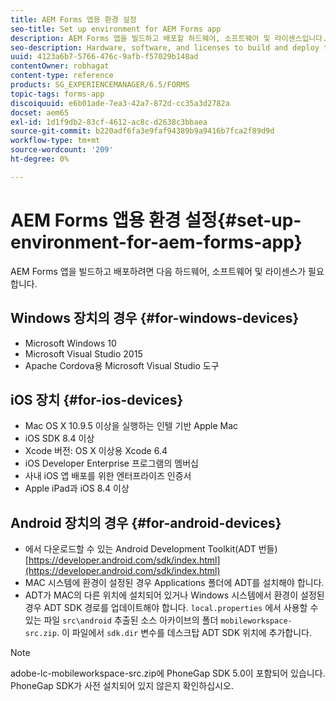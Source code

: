 ```yaml
---
title: AEM Forms 앱용 환경 설정
seo-title: Set up environment for AEM Forms app
description: AEM Forms 앱을 빌드하고 배포할 하드웨어, 소프트웨어 및 라이센스입니다.
seo-description: Hardware, software, and licenses to build and deploy the AEM Forms app.
uuid: 4123a6b7-5766-476c-9afb-f57029b148ad
contentOwner: robhagat
content-type: reference
products: SG_EXPERIENCEMANAGER/6.5/FORMS
topic-tags: forms-app
discoiquuid: e6b01ade-7ea3-42a7-872d-cc35a3d2782a
docset: aem65
exl-id: 1d1f9db2-83cf-4612-ac8c-d2638c3bbaea
source-git-commit: b220adf6fa3e9faf94389b9a9416b7fca2f89d9d
workflow-type: tm+mt
source-wordcount: '209'
ht-degree: 0%

---
```


# AEM Forms 앱용 환경 설정{#set-up-environment-for-aem-forms-app}

AEM Forms 앱을 빌드하고 배포하려면 다음 하드웨어, 소프트웨어 및 라이센스가 필요합니다.

## Windows 장치의 경우 {#for-windows-devices}

* Microsoft Windows 10
* Microsoft Visual Studio 2015
* Apache Cordova용 Microsoft Visual Studio 도구

## iOS 장치 {#for-ios-devices}

* Mac OS X 10.9.5 이상을 실행하는 인텔 기반 Apple Mac
* iOS SDK 8.4 이상
* Xcode 버전: OS X 이상용 Xcode 6.4
* iOS Developer Enterprise 프로그램의 멤버십
* 사내 iOS 앱 배포를 위한 엔터프라이즈 인증서
* Apple iPad과 iOS 8.4 이상

## Android 장치의 경우 {#for-android-devices}

* 에서 다운로드할 수 있는 Android Development Toolkit(ADT 번들) [https://developer.android.com/sdk/index.html](https://developer.android.com/sdk/index.html)
* MAC 시스템에 환경이 설정된 경우 Applications 폴더에 ADT를 설치해야 합니다.
* ADT가 MAC의 다른 위치에 설치되어 있거나 Windows 시스템에서 환경이 설정된 경우 ADT SDK 경로를 업데이트해야 합니다. `local.properties` 에서 사용할 수 있는 파일 `src\android` 추출된 소스 아카이브의 폴더 `mobileworkspace-src.zip`. 이 파일에서 `sdk.dir` 변수를 데스크탑 ADT SDK 위치에 추가합니다.

>[!NOTE]
>
>adobe-lc-mobileworkspace-src.zip에 PhoneGap SDK 5.0이 포함되어 있습니다. PhoneGap SDK가 사전 설치되어 있지 않은지 확인하십시오.
